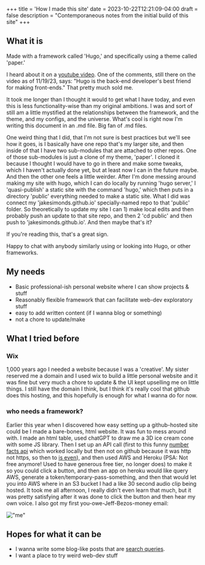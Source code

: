+++
title = 'How I made this site'
date = 2023-10-22T12:21:09-04:00
draft = false
description = "Contemporaneous notes from the initial build of this site"
+++



## What it is 

Made with a framework called 'Hugo,' and specifically using a theme called 'paper.' 

I heard about it on a [youtube video](https://www.youtube.com/watch?v=0RKpf3rK57I). One of the comments, still there on the video as of 11/19/23, says: "Hugo is the back-end developer's best friend for making front-ends." That pretty much sold me. 

It took me longer than I thought it would to get what I have today, and even this is less functionality-wise than my original ambitions. I was and sort of still am a little mystified at the relationships between the framework, and the theme, and my configs, and the universe. What's cool is right now I'm writing this document in an .md file. Big fan of .md files. 

One weird thing that I did, that I'm not sure is best practices but we'll see how it goes, is I basically have one repo that's my larger site, and then inside of that I have two sub-modules that are attached to other repos. One of those sub-modules is just a clone of my theme, 'paper'. I cloned it because I thought I would have to go in there and make some tweaks, which I haven't actually done yet, but at least now I can in the future maybe. And then the other one feels a little weirder. After I'm done messing around making my site with hugo, which I can do locally by running 'hugo server,' I 'quasi-publish' a static site with the command 'hugo,' which then puts in a directory 'public' everything needed to make a static site. What I did was connect my 'jakesimonds.github.io' specially-named repo to that 'public' folder. So theoretically to update my site I can 1) make local edits and then probably push an update to that site repo, and then 2 
'cd public' and then push to 'jakesimonds.github.io'. And then maybe that's it?

If you're reading this, that's a great sign. 

Happy to chat with anybody similarly using or looking into Hugo, or other frameworks. 


## My needs

- Basic professional-ish personal website where I can show projects & stuff
- Reasonably flexible framework that can facilitate web-dev exploratory stuff
- easy to add written content (if I wanna blog or something)
- not a chore to update/make


## What I tried before

### Wix 
1,000 years ago I needed a website because I was a 'creative'. My sister reserved me a domain and I used wix to build a little personal website and it was fine but very much a chore to update & the UI kept upselling me on little things. I still have the domain I think, but I think it's really cool that github does this hosting, and this hopefully is enough for what I wanna do for now. 

### who needs a framework? 
Earlier this year when I discovered how easy setting up a github-hosted site could be I made a bare-bones, html website. It was fun to mess around with. I made an html table, used chatGPT to draw me a 3D ice cream cone with some JS library. Then I set up an API call (first to this funny [number facts api](http://numbersapi.com/#42) which worked locally but then not on github because it was http not https, so then to [is even](https://isevenapi.xyz/)), and then used AWS and Heroku (PSA: Not free anymore! Used to have generous free tier, no longer does) to make it so you could click a button, and then an app on heroku would like query AWS, generate a token/temporary-pass-something, and then that would let you into AWS where in an S3 bucket I had a like 30 second audio clip being hosted. It took me all afternoon, I really didn't even learn that much, but it was pretty satisfying after it was done to click the button and then hear my own voice. I also got my first you-owe-Jeff-Bezos-money email:

!["me"](/img/aws-email.png)


## Hopes for what it can be

- I wanna write some blog-like posts that are [search queries](https://www.henrikkarlsson.xyz/p/search-query). 
- I want a place to try weird web-dev stuff
